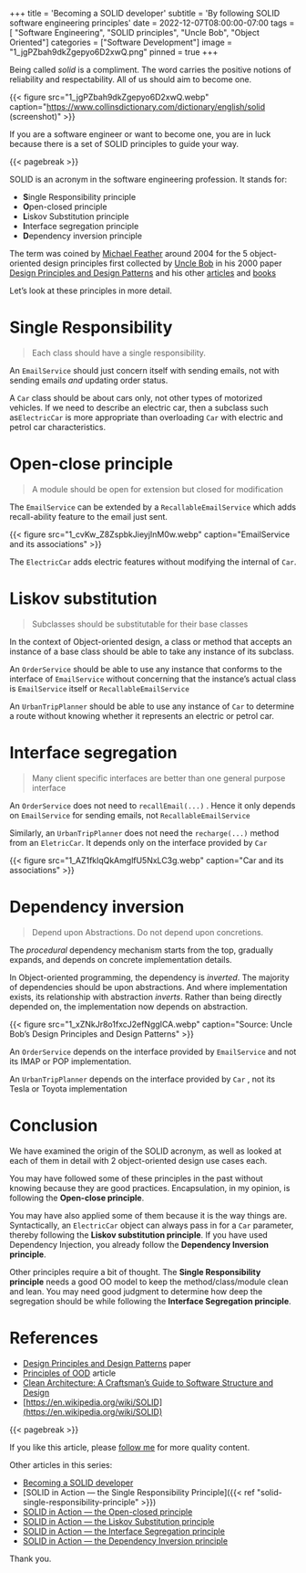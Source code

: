 +++
title = 'Becoming a SOLID developer'
subtitle = 'By following SOLID software engineering principles'
date = 2022-12-07T08:00:00-07:00
tags = [ "Software Engineering", "SOLID principles", "Uncle Bob", "Object Oriented"]
categories = ["Software Development"]
image = "1_jgPZbah9dkZgepyo6D2xwQ.png"
pinned = true
+++

Being called _solid_ is a compliment. The word carries the positive notions of reliability and respectability. All of us should aim to become one.

{{< figure src="1_jgPZbah9dkZgepyo6D2xwQ.webp" caption="https://www.collinsdictionary.com/dictionary/english/solid (screenshot)" >}}


If you are a software engineer or want to become one, you are in luck because there is a set of SOLID principles to guide your way.

{{< pagebreak >}}

SOLID is an acronym in the software engineering profession. It stands for:

*   **S**ingle Responsibility principle
*   **O**pen-closed principle
*   **L**iskov Substitution principle
*   **I**nterface segregation principle
*   **D**ependency inversion principle

The term was coined by [Michael Feather](https://michaelfeathers.silvrback.com/) around 2004 for the 5 object-oriented design principles first collected by [Uncle Bob](http://cleancoder.com/products) in his 2000 paper [Design Principles and Design Patterns](https://web.archive.org/web/20150906155800/http://www.objectmentor.com/resources/articles/Principles_and_Patterns.pdf) and his other [articles](http://www.butunclebob.com/ArticleS.UncleBob.PrinciplesOfOod) and [books](https://www.oreilly.com/library/view/clean-architecture-a/9780134494272/)

Let’s look at these principles in more detail.

Single Responsibility
=====================

> Each class should have a single responsibility.

An `EmailService` should just concern itself with sending emails, not with sending emails _and_ updating order status.

A `Car` class should be about cars only, not other types of motorized vehicles. If we need to describe an electric car, then a subclass such as`ElectricCar` is more appropriate than overloading `Car` with electric and petrol car characteristics.

Open-close principle
====================

> A module should be open for extension but closed for modification

The `EmailService` can be extended by a `RecallableEmailService` which adds recall-ability feature to the email just sent.

{{< figure src="1_cvKw_Z8ZspbkJieyjInM0w.webp" caption="EmailService and its associations" >}}

The `ElectricCar` adds electric features without modifying the internal of `Car`.

Liskov substitution
===================

> Subclasses should be substitutable for their base classes

In the context of Object-oriented design, a class or method that accepts an instance of a base class should be able to take any instance of its subclass.

An `OrderService` should be able to use any instance that conforms to the interface of `EmailService` without concerning that the instance’s actual class is `EmailService` itself or `RecallableEmailService`

An `UrbanTripPlanner` should be able to use any instance of `Car` to determine a route without knowing whether it represents an electric or petrol car.

Interface segregation
=====================

> Many client specific interfaces are better than one general purpose interface

An `OrderService` does not need to `recallEmail(...)` . Hence it only depends on `EmailService` for sending emails, not `RecallableEmailService`

Similarly, an `UrbanTripPlanner` does not need the `recharge(...)` method from an `EletricCar`. It depends only on the interface provided by `Car`

{{< figure src="1_AZ1fklqQkAmglfU5NxLC3g.webp" caption="Car and its associations" >}}


Dependency inversion
====================

> Depend upon Abstractions. Do not depend upon concretions.

The _procedural_ dependency mechanism starts from the top, gradually expands, and depends on concrete implementation details.

In Object-oriented programming, the dependency is _inverted_. The majority of dependencies should be upon abstractions. And where implementation exists, its relationship with abstraction _inverts_. Rather than being directly depended on, the implementation now depends on abstraction.

{{< figure src="1_xZNkJr8o1fxcJ2efNggICA.webp" caption="Source: Uncle Bob’s Design Principles and  Design Patterns" >}}


An `OrderService` depends on the interface provided by `EmailService` and not its IMAP or POP implementation.

An `UrbanTripPlanner` depends on the interface provided by `Car` , not its Tesla or Toyota implementation

Conclusion
==========

We have examined the origin of the SOLID acronym, as well as looked at each of them in detail with 2 object-oriented design use cases each.

You may have followed some of these principles in the past without knowing because they are good practices. Encapsulation, in my opinion, is following the **Open-close principle**.

You may have also applied some of them because it is the way things are. Syntactically, an `ElectricCar` object can always pass in for a `Car` parameter, thereby following the **Liskov substitution principle**. If you have used Dependency Injection, you already follow the **Dependency Inversion principle**.

Other principles require a bit of thought. The **Single Responsibility principle** needs a good OO model to keep the method/class/module clean and lean. You may need good judgment to determine how deep the segregation should be while following the **Interface Segregation principle**.

References
==========

*   [Design Principles and Design Patterns](https://web.archive.org/web/20150906155800/http://www.objectmentor.com/resources/articles/Principles_and_Patterns.pdf) paper
*   [Principles of OOD](http://www.butunclebob.com/ArticleS.UncleBob.PrinciplesOfOod) article
*   [Clean Architecture: A Craftsman’s Guide to Software Structure and Design](https://www.oreilly.com/library/view/clean-architecture-a/9780134494272/)
*   [https://en.wikipedia.org/wiki/SOLID](https://en.wikipedia.org/wiki/SOLID)

{{< pagebreak >}}

If you like this article, please [follow me](https://geraldnguyen.medium.com/subscribe) for more quality content.

Other articles in this series:

*   [Becoming a SOLID developer](.)
*   [SOLID in Action — the Single Responsibility Principle]({{< ref "solid-single-responsibility-principle" >}})
*   [SOLID in Action — the Open-closed principle](https://medium.com/codex/solid-in-action-the-open-closed-principle-5b8d09a60a5a)
*   [SOLID in Action — the Liskov Substitution principle](https://medium.com/geekculture/solid-in-action-the-liskov-substitution-principle-4b1868ad81fd)
*   [SOLID in Action — the Interface Segregation principle](https://medium.com/geekculture/solid-in-action-the-interface-segregation-principle-6c8f92d2133a)
*   [SOLID in Action — the Dependency Inversion principle](https://medium.com/geekculture/solid-in-action-the-dependency-inversion-principle-5567bddd6cfc)

Thank you.